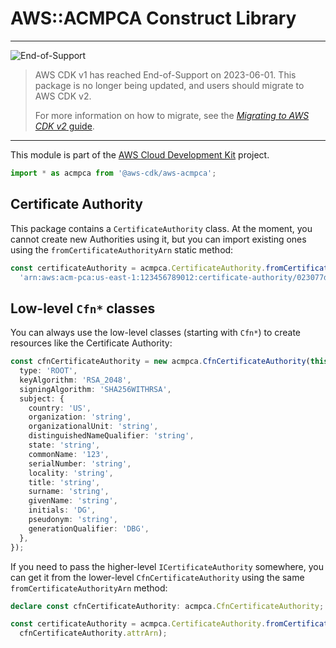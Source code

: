 # AWS::ACMPCA Construct Library
<!--BEGIN STABILITY BANNER-->

---

![End-of-Support](https://img.shields.io/badge/End--of--Support-critical.svg?style=for-the-badge)

> AWS CDK v1 has reached End-of-Support on 2023-06-01.
> This package is no longer being updated, and users should migrate to AWS CDK v2.
>
> For more information on how to migrate, see the [_Migrating to AWS CDK v2_ guide][doc].
>
> [doc]: https://docs.aws.amazon.com/cdk/v2/guide/migrating-v2.html

---

<!--END STABILITY BANNER-->

This module is part of the [AWS Cloud Development Kit](https://github.com/aws/aws-cdk) project.

```ts nofixture
import * as acmpca from '@aws-cdk/aws-acmpca';
```

## Certificate Authority

This package contains a `CertificateAuthority` class.
At the moment, you cannot create new Authorities using it,
but you can import existing ones using the `fromCertificateAuthorityArn` static method:

```ts
const certificateAuthority = acmpca.CertificateAuthority.fromCertificateAuthorityArn(this, 'CA',
  'arn:aws:acm-pca:us-east-1:123456789012:certificate-authority/023077d8-2bfa-4eb0-8f22-05c96deade77');
```

## Low-level `Cfn*` classes

You can always use the low-level classes
(starting with `Cfn*`) to create resources like the Certificate Authority:

```ts
const cfnCertificateAuthority = new acmpca.CfnCertificateAuthority(this, 'CA', {
  type: 'ROOT',
  keyAlgorithm: 'RSA_2048',
  signingAlgorithm: 'SHA256WITHRSA',
  subject: {
    country: 'US',
    organization: 'string',
    organizationalUnit: 'string',
    distinguishedNameQualifier: 'string',
    state: 'string',
    commonName: '123',
    serialNumber: 'string',
    locality: 'string',
    title: 'string',
    surname: 'string',
    givenName: 'string',
    initials: 'DG',
    pseudonym: 'string',
    generationQualifier: 'DBG',
  },
});
```

If you need to pass the higher-level `ICertificateAuthority` somewhere,
you can get it from the lower-level `CfnCertificateAuthority` using the same `fromCertificateAuthorityArn` method:

```ts
declare const cfnCertificateAuthority: acmpca.CfnCertificateAuthority;

const certificateAuthority = acmpca.CertificateAuthority.fromCertificateAuthorityArn(this, 'CertificateAuthority',
  cfnCertificateAuthority.attrArn);
```
